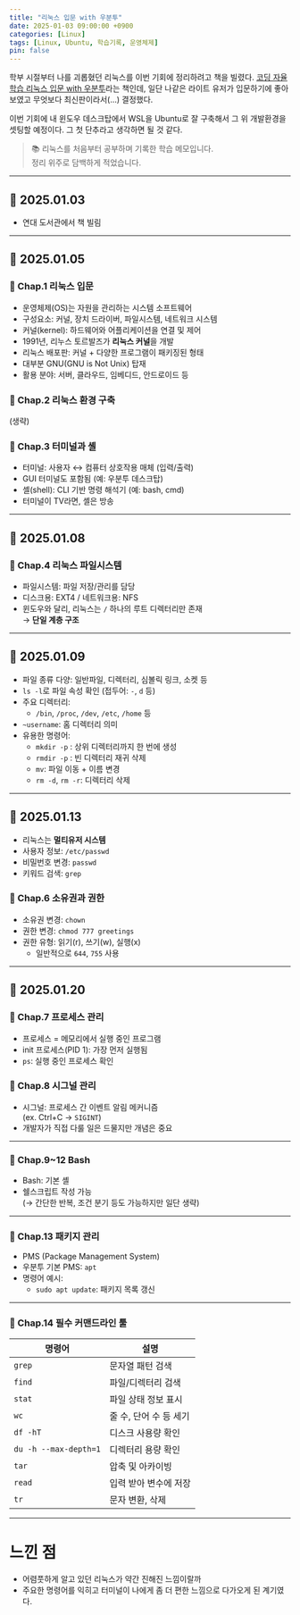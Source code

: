 ```yaml
---
title: "리눅스 입문 with 우분투"
date: 2025-01-03 09:00:00 +0900
categories: [Linux]
tags: [Linux, Ubuntu, 학습기록, 운영체제]
pin: false
---
```


학부 시절부터 나를 괴롭혔던 리눅스를 이번 기회에 정리하려고 책을 빌렸다. [코딩 자율학습 리눅스 입문 with 우분투](https://www.aladin.co.kr/shop/wproduct.aspx?ItemId=344567892)라는 책인데, 일단 나같은 라이트 유저가 입문하기에 좋아보였고 무엇보다 최신판이라서(...) 결정했다.

이번 기회에 내 윈도우 데스크탑에서 WSL을 Ubuntu로 잘 구축해서 그 위 개발환경을 셋팅할 예정이다. 그 첫 단추라고 생각하면 될 것 같다.


> 📚 리눅스를 처음부터 공부하며 기록한 학습 메모입니다.  
> 정리 위주로 담백하게 적었습니다.

---

## 📅 2025.01.03  
- 연대 도서관에서 책 빌림

---

## 📅 2025.01.05

### 📖 Chap.1 리눅스 입문
- 운영체제(OS)는 자원을 관리하는 시스템 소프트웨어
- 구성요소: 커널, 장치 드라이버, 파일시스템, 네트워크 시스템
- 커널(kernel): 하드웨어와 어플리케이션을 연결 및 제어
- 1991년, 리누스 토르발즈가 **리눅스 커널**을 개발
- 리눅스 배포판: 커널 + 다양한 프로그램이 패키징된 형태
- 대부분 GNU(GNU is Not Unix) 탑재
- 활용 분야: 서버, 클라우드, 임베디드, 안드로이드 등

### 📖 Chap.2 리눅스 환경 구축  
(생략)

### 📖 Chap.3 터미널과 셸
- 터미널: 사용자 ↔ 컴퓨터 상호작용 매체 (입력/출력)
- GUI 터미널도 포함됨 (예: 우분투 데스크탑)
- 셸(shell): CLI 기반 명령 해석기 (예: bash, cmd)
- 터미널이 TV라면, 셸은 방송

---

## 📅 2025.01.08

### 📖 Chap.4 리눅스 파일시스템
- 파일시스템: 파일 저장/관리를 담당
- 디스크용: EXT4 / 네트워크용: NFS
- 윈도우와 달리, 리눅스는 `/` 하나의 루트 디렉터리만 존재  
  → **단일 계층 구조**

---

## 📅 2025.01.09

- 파일 종류 다양: 일반파일, 디렉터리, 심볼릭 링크, 소켓 등
- `ls -l`로 파일 속성 확인 (접두어: `-`, `d` 등)
- 주요 디렉터리:
  - `/bin`, `/proc`, `/dev`, `/etc`, `/home` 등
- `~username`: 홈 디렉터리 의미
- 유용한 명령어:
  - `mkdir -p` : 상위 디렉터리까지 한 번에 생성
  - `rmdir -p` : 빈 디렉터리 재귀 삭제
  - `mv`: 파일 이동 + 이름 변경
  - `rm -d`, `rm -r`: 디렉터리 삭제

---

## 📅 2025.01.13

- 리눅스는 **멀티유저 시스템**
- 사용자 정보: `/etc/passwd`
- 비밀번호 변경: `passwd`
- 키워드 검색: `grep`

### 📖 Chap.6 소유권과 권한
- 소유권 변경: `chown`
- 권한 변경: `chmod 777 greetings`
- 권한 유형: 읽기(r), 쓰기(w), 실행(x)
  - 일반적으로 `644`, `755` 사용

---

## 📅 2025.01.20

### 📖 Chap.7 프로세스 관리
- 프로세스 = 메모리에서 실행 중인 프로그램
- init 프로세스(PID 1): 가장 먼저 실행됨
- `ps`: 실행 중인 프로세스 확인

### 📖 Chap.8 시그널 관리
- 시그널: 프로세스 간 이벤트 알림 메커니즘  
  (ex. Ctrl+C → `SIGINT`)
- 개발자가 직접 다룰 일은 드물지만 개념은 중요

---

### 📖 Chap.9~12 Bash
- Bash: 기본 셸
- 쉘스크립트 작성 가능  
(→ 간단한 반복, 조건 분기 등도 가능하지만 일단 생략)

---

### 📖 Chap.13 패키지 관리
- PMS (Package Management System)
- 우분투 기본 PMS: `apt`
- 명령어 예시:
  - `sudo apt update`: 패키지 목록 갱신

---

### 📖 Chap.14 필수 커맨드라인 툴

| 명령어 | 설명 |
|--------|------|
| `grep` | 문자열 패턴 검색 |
| `find` | 파일/디렉터리 검색 |
| `stat` | 파일 상태 정보 표시 |
| `wc` | 줄 수, 단어 수 등 세기 |
| `df -hT` | 디스크 사용량 확인 |
| `du -h --max-depth=1` | 디렉터리 용량 확인 |
| `tar` | 압축 및 아카이빙 |
| `read` | 입력 받아 변수에 저장 |
| `tr` | 문자 변환, 삭제 |

---

# **느낀 점**  
- 어렴풋하게 알고 있던 리눅스가 약간 진해진 느낌이랄까 
- 주요한 명령어를 익히고 터미널이 나에게 좀 더 편한 느낌으로 다가오게 된 계기였다.


